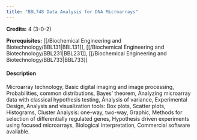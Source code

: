 ```yaml
---
title: "BBL748 Data Analysis for DNA Microarrays"
---
```

**Credits:** 4 (3-0-2)

**Prerequisites:** [[/Biochemical Engineering and Biotechnology/BBL131|BBL131]], [[/Biochemical Engineering and Biotechnology/BBL231|BBL231]], [[/Biochemical Engineering and Biotechnology/BBL733|BBL733]]

#### Description
Microarray technology, Basic digital imaging and image processing, Probabilities, common distributions, Bayes’ theorem, Analyzing microarray data with classical hypothesis testing, Analysis of variance, Experimental Design, Analysis and visualization tools: Box plots, Scatter plots, Histograms, Cluster Analysis: one-way, two-way, Graphic, Methods for selection of differentially regulated genes, Hypothesis driven experiments using focused microarrays, Biological interpretation, Commercial software available.